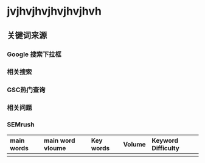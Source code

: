 
# jvjhvjhvjhvjhvjhvh

## 关键词来源

### Google 搜索下拉框

### 相关搜索

### GSC热门查询

### 相关问题

### SEMrush

| main words | main word vloume | Key words | Volume | Keyword Difficulty |
| :--------- | :--------------- | :-------- | :----- | :----------------- |
|            |                  |           |        |                    |
